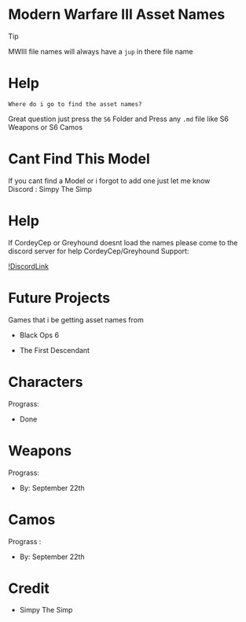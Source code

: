# Modern Warfare III Asset Names


> [!TIP]
> 
>MWIII file names will always have a `jup` in there file name

# Help
`Where do i go to find the asset names?`

Great question just press the `S6` Folder and Press any `.md` file like S6 Weapons or S6 Camos 

# Cant Find This Model
 If you cant find a Model or i forgot to add one just let me know  
 Discord : Simpy The Simp 

# Help
 If CordeyCep or Greyhound doesnt load the names please come to the discord server for help
 CordeyCep/Greyhound Support:
 
 [!DiscordLink](https://discord.gg/eY2Y5p2PEp)


# Future Projects
Games that i be getting asset names from
  
  - Black Ops 6

 
  - The First Descendant 


# Characters
 Prograss:
- Done 


# Weapons
 Prograss:
- By: September 22th


# Camos 
 Prograss :
- By: September 22th




# Credit 
- Simpy The Simp 
